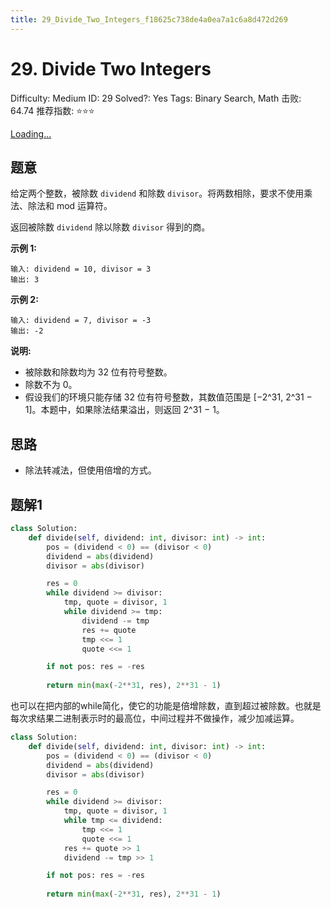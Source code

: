 ```yaml
---
title: 29_Divide_Two_Integers_f18625c738de4a0ea7a1c6a8d472d269
---
```


# 29. Divide Two Integers

Difficulty: Medium
ID: 29
Solved?: Yes
Tags: Binary Search, Math
击败: 64.74
推荐指数: ⭐⭐⭐

[Loading...](https://leetcode.com/problems/divide-two-integers/)

## 题意

给定两个整数，被除数 `dividend` 和除数 `divisor`。将两数相除，要求不使用乘法、除法和 mod 运算符。

返回被除数 `dividend` 除以除数 `divisor` 得到的商。

**示例 1:**

```
输入: dividend = 10, divisor = 3
输出: 3
```

**示例 2:**

```
输入: dividend = 7, divisor = -3
输出: -2
```

**说明:**

- 被除数和除数均为 32 位有符号整数。
- 除数不为 0。
- 假设我们的环境只能存储 32 位有符号整数，其数值范围是 [−2^31, 2^31 − 1]。本题中，如果除法结果溢出，则返回 2^31 − 1。

## 思路

- 除法转减法，但使用倍增的方式。

## 题解1

```python
class Solution:
    def divide(self, dividend: int, divisor: int) -> int:
        pos = (dividend < 0) == (divisor < 0)
        dividend = abs(dividend)
        divisor = abs(divisor)

        res = 0
        while dividend >= divisor:
            tmp, quote = divisor, 1
            while dividend >= tmp:
                dividend -= tmp
                res += quote
                tmp <<= 1
                quote <<= 1

        if not pos: res = -res
        
        return min(max(-2**31, res), 2**31 - 1)
```

也可以在把内部的while简化，使它的功能是倍增除数，直到超过被除数。也就是每次求结果二进制表示时的最高位，中间过程并不做操作，减少加减运算。

```python
class Solution:
    def divide(self, dividend: int, divisor: int) -> int:
        pos = (dividend < 0) == (divisor < 0)
        dividend = abs(dividend)
        divisor = abs(divisor)

        res = 0
        while dividend >= divisor:
            tmp, quote = divisor, 1
            while tmp <= dividend:
                tmp <<= 1
                quote <<= 1
            res += quote >> 1
            dividend -= tmp >> 1

        if not pos: res = -res
        
        return min(max(-2**31, res), 2**31 - 1)
```